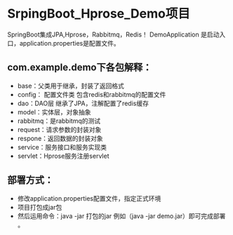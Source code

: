 # SrpingBoot_Hprose_Demo项目
 SpringBoot集成JPA,Hprose，Rabbitmq，Redis！
 DemoApplication 是启动入口，application.properties是配置文件。
## com.example.demo下各包解释：
- base：父类用于继承，封装了返回格式
- config： 配置文件类 包含redis和rabbitmq的配置文件
- dao：DAO层 继承了JPA，注解配置了redis缓存
- model：实体层，对象抽象
- rabbitmq：是rabbitmq的测试
- request：请求参数的封装对象
- respone：返回数据的封装对象
- service：服务接口和服务实现类
- servlet：Hprose服务注册servlet

## 部署方式：
- 修改application.properties配置文件，指定正式环境
- 项目打包成jar包
- 然后运用命令：java -jar 打包的jar 例如（java -jar demo.jar）即可完成部署 。